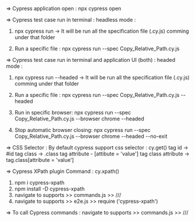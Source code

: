 => Cypress application open : npx cypress open

=> Cypress test case run in terminal : headless mode :
1. npx cypress run -> It will be run all the specification file (.cy.js) comming under that folder

3. Run a specific file : npx cypress run --spec Copy_Relative_Path.cy.js


=> Cypress test case run in terminal and application UI (both) : headed mode :
1. npx cypress run --headed -> It will be run all the specification file (.cy.js) comming under that folder

3. Run a specific file : npx cypress run --spec Copy_Relative_Path.cy.js --headed

4. Run in specific browser: npx cypress run --spec Copy_Relative_Path.cy.js --browser chrome --headed

5. Stop automatic browser closing: npx cypress run --spec Copy_Relative_Path.cy.js --browser chrome --headed --no-exit


=> CSS Selector : By default cypress support css selector
                : cy.get()
tag id -> #id
tag class -> .class
tag attribute - [attibute = 'value']
tag class attribute  -> tag.class[attribute = 'value']


=> Cypress XPath plugin Command : cy.xpath()
1. npm i cypress-xpath 
2. npm install -D cypress-xpath
3. navigate to supports >> commands.js >> /// <reference types="cypress-xpath"/>
4. navigate to supports >> e2e.js >> require ('cypress-xpath')

=> To call Cypress commands : navigate to supports >> commands.js >> /// <reference types = "Cypress" /> 





